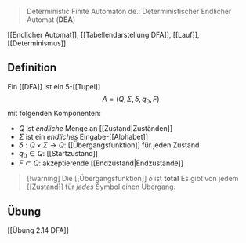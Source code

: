 
> Deterministic Finite Automaton
> de.: Deterministischer Endlicher Automat (**DEA**)

[[Endlicher Automat]], [[Tabellendarstellung DFA]], [[Lauf]], [[Determinismus]]

## Definition
Ein [[DFA]] ist ein 5-[[Tupel]] $$A = (Q, \Sigma, \delta, q_{0}, F)$$ mit folgenden Komponenten:
- $Q$ ist _endliche_ Menge an [[Zustand|Zuständen]]
- $\Sigma$ ist ein _endliches_ Eingabe-[[Alphabet]]
- $\delta: Q \times \Sigma \rightarrow Q$: [[Übergangsfunktion]] für jeden Zustand
- $q_{0}\in Q$: [[Startzustand]]
- $F \subset Q$: akzeptierende [[Endzustand|Endzustände]]

> [!warning] Die [[Übergangsfunktion]] $\delta$ ist **total**
> Es gibt von jedem [[Zustand]] für _jedes_ Symbol einen Übergang.


## Übung
[[Übung 2.14 DFA]]